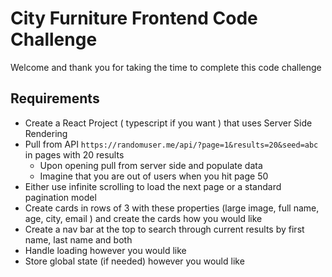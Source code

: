 # City Furniture Frontend Code Challenge

Welcome and thank you for taking the time to complete this code challenge

## Requirements

- Create a React Project ( typescript if you want ) that uses Server Side Rendering
- Pull from API `https://randomuser.me/api/?page=1&results=20&seed=abc` in pages with 20 results
  - Upon opening pull from server side and populate data
  - Imagine that you are out of users when you hit page 50
- Either use infinite scrolling to load the next page or a standard pagination model
- Create cards in rows of 3 with these properties (large image, full name, age, city, email ) and create the cards how you would like
- Create a nav bar at the top to search through current results by first name, last name and both
- Handle loading however you would like
- Store global state (if needed) however you would like
